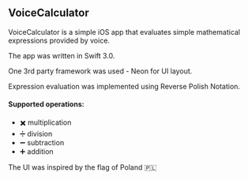 ## VoiceCalculator  
VoiceCalculator is a simple iOS app that evaluates simple mathematical expressions provided by voice.

The app was written in Swift 3.0.

One 3rd party framework was used - Neon for UI layout.

Expression evaluation was implemented using Reverse Polish Notation.

#### Supported operations: 
- ✖️ multiplication 
- ➗ division 
- ➖ subtraction 
- ➕ addition 

The UI was inspired by the flag of Poland 🇵🇱
